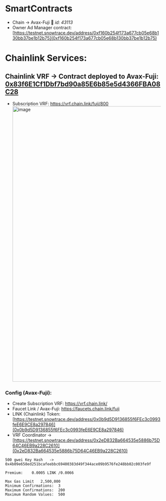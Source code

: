 # SmartContracts

- Chain -> Avax-Fuji 🏮 _id: 43113_
- Owner Ad Manager contract: [https://testnet.snowtrace.dev/address/0xf160b254f173a677cb05e68b130bb37be1b12b75](0xf160b254f173a677cb05e68b130bb37be1b12b75)

# Chainlink Services:

## Chainlink VRF -> Contract deployed to Avax-Fuji: <a href="https://testnet.snowtrace.dev/address/0x83f6E1Cf1Dbf7bd90a85E6b85e5d4366FBA08C28">0x83f6E1Cf1Dbf7bd90a85E6b85e5d4366FBA08C28</a>

- Subscription VRF: https://vrf.chain.link/fuji/800
  <img width="891" alt="image" src="https://github.com/SW-SignWise/SmartContracts/assets/102038261/75785697-d89e-4ab6-808b-0fb2f7fa0eab">

### Config (Avax-Fuji):

- Create Subscription VRF: https://vrf.chain.link/
- Faucet Link / Avax-Fuji: https://faucets.chain.link/fuji
- LINK (Chainlink) Token: [https://testnet.snowtrace.dev/address/0x0b9d5D9136855f6FEc3c0993feE6E9CE8a297846](0x0b9d5D9136855f6FEc3c0993feE6E9CE8a297846)
- VRF Coordinator -> [https://testnet.snowtrace.dev/address/0x2eD832Ba664535e5886b75D64C46EB9a228C2610](0x2eD832Ba664535e5886b75D64C46EB9a228C2610)

```
500 gwei Key Hash	-> 0x4b09e658ed251bcafeebbc69400383d49f344ace09b9576fe248bb02c003fe9f

Premium:	0.0005 LINK /0.0066

Max Gas Limit	2,500,000
Minimum Confirmations:	3
Maximum Confirmations:	200
Maximum Random Values:	500
```
